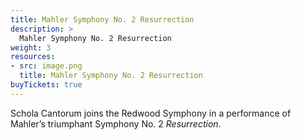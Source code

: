 ```yaml
---
title: Mahler Symphony No. 2 Resurrection
description: >
  Mahler Symphony No. 2 Resurrection
weight: 3
resources:
- src: image.png
  title: Mahler Symphony No. 2 Resurrection
buyTickets: true
---
```


Schola Cantorum joins the Redwood Symphony in a performance of
Mahler&rsquo;s triumphant Symphony No. 2 _Resurrection_.

